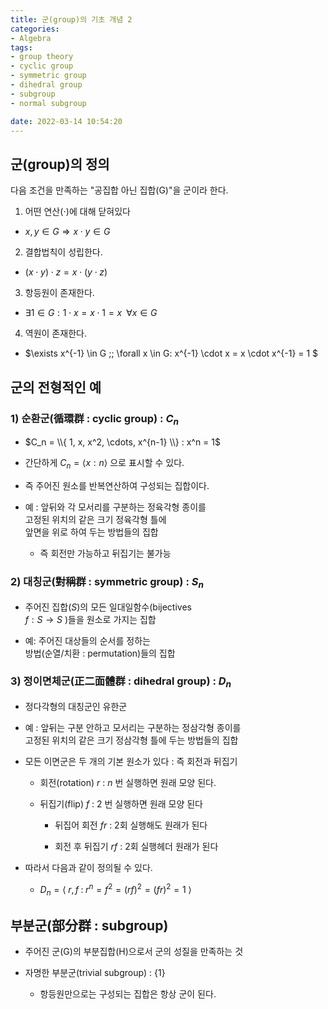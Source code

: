 ```yaml
---
title: 군(group)의 기초 개념 2
categories: 
- Algebra
tags:
- group theory
- cyclic group
- symmetric group
- dihedral group
- subgroup
- normal subgroup

date: 2022-03-14 10:54:20
---
```


## 군(group)의 정의

다음 조건을 만족하는 "공집합 아닌 집합(G)"을 군이라 한다.

1) 어떤 연산($\cdot$)에 대해 닫혀있다

- $x, y \in G \Rightarrow x \cdot y \in G$

2) 결합법칙이 성립한다.

- $(x \cdot y) \cdot z = x \cdot (y \cdot z)$

3) 항등원이 존재한다.

- $\exists 1 \in G : 1 \cdot x = x \cdot 1 = x \;\; \forall x \in G$

4) 역원이 존재한다.

- $\exists x^{-1} \in G \;\; \forall x \in G: x^{-1} \cdot x = x \cdot x^{-1} = 1 $

## 군의 전형적인 예

### 1) 순환군(循環群 : cyclic group) : $C_n$

- $C_n = \\{ 1, x, x^2, \cdots, x^{n-1} \\} : x^n = 1$

- 간단하게 $C_n = ⟨ x : n ⟩$ 으로 표시할 수 있다.

- 즉 주어진 원소를 반복연산하여 구성되는 집합이다.

- 예 : 앞뒤와 각 모서리를 구분하는 정육각형 종이를 <br>
 고정된 위치의 같은 크기 정육각형 틀에 <br> 
 앞면을 위로 하여 두는 방법들의 집합

    - 즉 회전만 가능하고 뒤집기는 불가능

### 2) 대칭군(對稱群 : symmetric group) : $S_n$

- 주어진 집합($S$)의 모든 일대일함수(bijectives <br>
 $f:S\rightarrow S$ )들을 원소로 가지는 집합

- 예: 주어진 대상들의 순서를 정하는 <br>
 방법(순열/치환 : permutation)들의 집합

### 3) 정이면체군(正二面體群 : dihedral group) : $D_n$

- 정다각형의 대칭군인 유한군

- 예 : 앞뒤는 구분 안하고 모서리는 구분하는 정삼각형 종이를 <br>
 고정된 위치의 같은 크기 정삼각형 틀에 두는 방법들의 집합

- 모든 이면군은 두 개의 기본 원소가 있다 : 즉 회전과 뒤집기

    - 회전(rotation) $r$ : $n$ 번 실행하면 원래 모양 된다.

    - 뒤집기(flip) $f$ : 2 번 실행하면 원래 모양 된다        

        - 뒤집어 회전 $fr$ : 2회 실행해도 원래가 된다

        - 회전 후 뒤집기 $rf$ : 2회 실행헤더 원래가 된다

- 따라서 다음과 같이 정의될 수 있다.

    - $D_n = ⟨ \; r,f \;:\; r^n = f^2 = (rf)^2 = (fr)^2 = 1 \; ⟩$


## 부분군(部分群 : subgroup)

- 주어진 군(G)의 부분집합(H)으로서 군의 성질을 만족하는 것

- 자명한 부분군(trivial subgroup) : $\{ 1 \}$

    - 항등원만으로는 구성되는 집합은 항상 군이 된다.

<br>